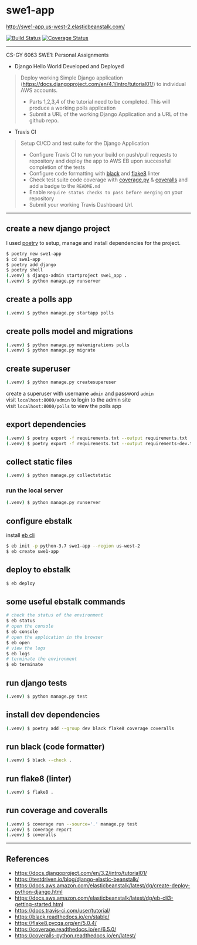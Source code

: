 # swe1-app

http://swe1-app.us-west-2.elasticbeanstalk.com/

[![Build Status](https://app.travis-ci.com/vchrombie/swe1-app.svg?branch=master)](https://app.travis-ci.com/vchrombie/swe1-app)
[![Coverage Status](https://coveralls.io/repos/github/vchrombie/swe1-app/badge.svg?branch=master)](https://coveralls.io/github/vchrombie/swe1-app?branch=master)

---
CS-GY 6063 SWE1: Personal Assignments

- Django Hello World Developed and Deployed

> Deploy working Simple Django application (https://docs.djangoproject.com/en/4.1/intro/tutorial01/) to individual AWS accounts.
> - Parts 1,2,3,4 of the tutorial need to be completed. This will produce a working polls application
> - Submit a URL of the working Django Application and a URL of the github repo.

- Travis CI

> Setup CI/CD and test suite for the Django Application
> - Configure Travis CI to run your build on push/pull requests to repository and deploy the app to AWS EB upon successful completion of the tests
> - Configure code formatting with [black](https://github.com/psf/black) and [flake8](https://flake8.pycqa.org/en/latest/) linter
> - Check test suite code coverage with [coverage.py](https://coverage.readthedocs.io/) & [coveralls](https://coveralls.io/) and add a badge to the `README.md`
> - Enable `Require status checks to pass before merging` on your repository
> - Submit your working Travis Dashboard Url.

---

## create a new django project

I used [poetry](https://python-poetry.org/) to setup, manage and install dependencies for the project.

```bash
$ poetry new swe1-app
$ cd swe1-app
$ poetry add django
$ poetry shell
(.venv) $ django-admin startproject swe1_app .
(.venv) $ python manage.py runserver
```

## create a polls app

```bash
(.venv) $ python manage.py startapp polls
```

## create polls model and migrations

```bash
(.venv) $ python manage.py makemigrations polls
(.venv) $ python manage.py migrate
```

## create superuser

```bash
(.venv) $ python manage.py createsuperuser
```
create a superuser with username `admin` and password `admin` \
visit `localhost:8000/admin` to login to the admin site \
visit `localhost:8000/polls` to view the polls app

## export dependencies

```bash
(.venv) $ poetry export -f requirements.txt --output requirements.txt
(.venv) $ poetry export -f requirements.txt --output requirements-dev.txt --only dev
```

## collect static files

```bash
(.venv) $ python manage.py collectstatic
```

### run the local server

```bash
(.venv) $ python manage.py runserver
```

## configure ebstalk

install [eb cli](https://github.com/aws/aws-elastic-beanstalk-cli-setup)
```bash
$ eb init -p python-3.7 swe1-app --region us-west-2
$ eb create swe1-app
```

## deploy to ebstalk

```bash
$ eb deploy
```

## some useful ebstalk commands

```bash
# check the status of the environment
$ eb status
# open the console
$ eb console
# open the application in the browser
$ eb open
# view the logs
$ eb logs
# terminate the environment
$ eb terminate
```

## run django tests

```bash
(.venv) $ python manage.py test
```

## install dev dependencies

```bash
(.venv) $ poetry add --group dev black flake8 coverage coveralls
```

## run black (code formatter)

```bash
(.venv) $ black --check .
```

## run flake8 (linter)

```bash
(.venv) $ flake8 .
```

## run coverage and coveralls

```bash
(.venv) $ coverage run --source='.' manage.py test
(.venv) $ coverage report
(.venv) $ coveralls
```

---

## References

- https://docs.djangoproject.com/en/3.2/intro/tutorial01/
- https://testdriven.io/blog/django-elastic-beanstalk/
- https://docs.aws.amazon.com/elasticbeanstalk/latest/dg/create-deploy-python-django.html
- https://docs.aws.amazon.com/elasticbeanstalk/latest/dg/eb-cli3-getting-started.html
- https://docs.travis-ci.com/user/tutorial/
- https://black.readthedocs.io/en/stable/
- https://flake8.pycqa.org/en/5.0.4/
- https://coverage.readthedocs.io/en/6.5.0/
- https://coveralls-python.readthedocs.io/en/latest/

